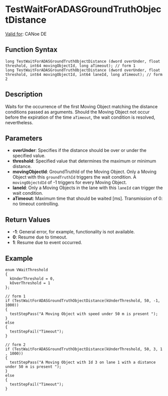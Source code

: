 # TestWaitForADASGroundTruthObjectDistance

[Valid for](../../../Shared/FeatureAvailability.md): CANoe DE

## Function Syntax

```plaintext
long TestWaitForADASGroundTruthObjectDistance (dword overUnder, float threshold, int64 movingObjectId, long aTimeout); // form 1
long TestWaitForADASGroundTruthObjectDistance (dword overUnder, float threshold, int64 movingObjectId, int64 laneId, long aTimeout); // form 2
```

## Description

Waits for the occurrence of the first Moving Object matching the distance conditions passed as arguments. Should the Moving Object not occur before the expiration of the time `aTimeout`, the wait condition is resolved, nevertheless.

## Parameters

- **overUnder**: Specifies if the distance should be over or under the specified value.
- **threshold**: Specified value that determines the maximum or minimum distance.
- **movingObjectId**: GroundTruthId of the Moving Object. Only a Moving Object with this `groundTruthId` triggers the wait condition. A `movingObjectdId` of -1 triggers for every Moving Object.
- **laneId**: Only a Moving Objects in the lane with this `laneId` can trigger the wait condition.
- **aTimeout**: Maximum time that should be waited [ms]. Transmission of 0: no timeout controlling.

## Return Values

- **-1**: General error, for example, functionality is not available.
- **0**: Resume due to timeout.
- **1**: Resume due to event occurred.

## Example

```plaintext
enum VWaitThreshold
{
  kUnderThreshold = 0,
  kOverThreshold = 1
};

// form 1
if (TestWaitForADASGroundTruthObjectDistance(kUnderThreshold, 50, -1, 1000))
{
  testStepPass("A Moving Object with speed under 50 m is present ");
}
else
{
  testStepFail("Timeout");
}

// form 2
if (TestWaitForADASGroundTruthObjectDistance(kUnderThreshold, 50, 3, 1 , 1000))
{
  testStepPass("A Moving Object with Id 3 on lane 1 with a distance under 50 m is present ");
}
else
{
  testStepFail("Timeout");
}
```
